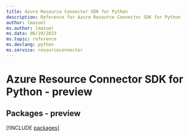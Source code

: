 ```yaml
---
title: Azure Resource Connector SDK for Python
description: Reference for Azure Resource Connector SDK for Python
author: lmazuel
ms.author: lmazuel
ms.data: 06/29/2023
ms.topic: reference
ms.devlang: python
ms.service: resourceconnector
---
```

# Azure Resource Connector SDK for Python - preview
## Packages - preview
[!INCLUDE [packages](resource-connector-index.md)]